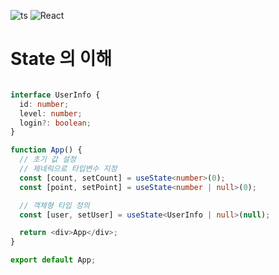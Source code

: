 ![ts](https://noticon-static.tammolo.com/dgggcrkxq/image/upload/v1566913457/noticon/eh4d0dnic4n1neth3fui.png)
![React](https://noticon-static.tammolo.com/dgggcrkxq/image/upload/v1566557331/noticon/d5hqar2idkoefh6fjtpu.png)

# State 의 이해

```ts

interface UserInfo {
  id: number;
  level: number;
  login?: boolean;
}

function App() {
  // 초기 값 설정
  // 제네릭으로 타입변수 지정
  const [count, setCount] = useState<number>(0);
  const [point, setPoint] = useState<number | null>(0);

  // 객체형 타입 정의
  const [user, setUser] = useState<UserInfo | null>(null);

  return <div>App</div>;
}

export default App;

```
